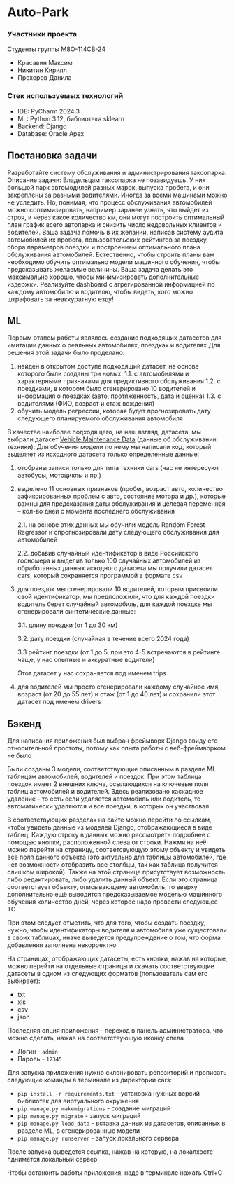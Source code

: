 # Auto-Park
### Участники проекта
Студенты группы М8О-114СВ-24
* Красавин Максим
* Никитин Кирилл
* Прохоров Данила

### Стек используемых технологий
* IDE: PyCharm 2024.3
* ML: Python 3.12, библиотека sklearn
* Backend: Django
* Database: Oracle Apex

## Постановка задачи
Разработайте систему обслуживания и администрирования таксопарка.
Описание задачи: Владельцам таксопарка не позавидуешь. У них большой парк автомодилей разных марок, выпуска пробега, и они закреплены за разными водителями. Иногда за всеми машинами можно не уследить. Но, понимая, что процесс обслуживания автомобилей можно соптимизировать, например заранее узнать, что выйдет из строя, и через какое количество км, они могут построить оптимальный план график всего автопарка и снизить число недовольных клиентов и водителей. Ваша задача помочь в их желании, написав систему аудита автомобилей их пробега, пользовательских рейтингов за поездку, сбора параметров поездки и построением оптимального плана обслуживания автомобилей. Естественно, чтобы строить планы вам необходимо обучить оптимально модели машинного обучения, чтобы предсказывать желаемые величины. Ваша задача делать это максимально хорошо, чтобы минимизировать дополнительные издержки. Реализуйте dashboard с агрегированной информацией по каждому автомобилю и водителю, чтобы видеть, кого можно штрафовать за неаккуратную езду!
## ML
Первым этапом работы являлось создание подходящих датасетов для имитации данных о реальных автомобилях, поездках и водителях
Для решения этой задачи было проделано:
1. найден в открытом доступе подходящий датасет, на основе которого были созданы три новых: 
	1.1. с автомобилями и характерными признаками для предиктивного обслуживания
	1.2. с поездками, в котором было сгенерировано 10 водителей и информация о поездках (авто, протяженность, дата и оценка) 
	1.3. с водителями (ФИО, возраст и стаж вождения)
2. обучить модель регрессии, которая будет прогнозировать дату следующего планируемого обслуживания автомобиля

В качестве наиболее подходящего, на наш взгляд, датасета, мы выбрали датасет [Vehicle Maintenance Data](https://www.kaggle.com/datasets/chavindudulaj/vehicle-maintenance-data) (данные об обслуживании техники): 
Для обучения модели по нему мы написали код, который выделяет из исходного датасета только определенные данные:
1. отобраны записи только для типа техники cars (нас не интересуют автобусы, мотоциклы и пр.)
2. выделено 11 основных признаков (пробег, возраст авто, количество зафиксированных проблем с авто, состояние мотора и др.), которые важны для предсказания даты обслуживания и целевая переменная – кол-во дней с момента последнего обслуживания
	
 	2.1. на основе этих данных мы обучили модель Random Forest Regressor и спрогнозировали дату следующего обслуживания для автомобилей
	
 	2.2. добавив случайный идентификатор в виде Российского госномера и выделив только 100 случайных автомобилей из обработанных данных исходного датасета мы получили датасет cars, который сохраняется программой в формате csv
3. для поездок мы сгенерировали 10 водителей, которым присвоили свой идентификатор, мы предположили, что для каждой поездки водитель берет случайный автомобиль, для каждой поездке мы сгенерировали синтетические данные:
	
 	3.1. длину поездки (от 1 до 30 км)
	
 	3.2. дату поездки (случайная в течение всего 2024 года)
	
 	3.3 рейтинг поездки (от 1 до 5, при это 4-5 встречаются в рейтинге чаще, у нас опытные и аккуратные водители)

	Этот датасет у нас сохраняется под именем trips

4. для водителей мы просто сгенерировали каждому случайное имя, возраст (от 20 до 55 лет) и стаж (от 1 до 40 лет) и сохранили этот датасет под именем drivers

## Бэкенд
Для написания приложения был выбран фреймворк Django ввиду его относительной простоты, потому как опыта работы с веб-фреймворком не было

Были созданы 3 модели, соответствующие описанным в разделе ML таблицам автомобилей, водителей и поездок. При этом таблица поездок имеет 2 внешних ключа, ссылающихся на ключевые поля таблиц автомобилей и водителей. Здесь реализовано каскадное удаление - то есть если удаляется автомобиль или водитель, то автоматически удаляются и все поездки, в которых он участвовал

В соответствующих разделах на сайте можно перейти по ссылкам, чтобы увидеть данные из моделей Django, отображающиеся в виде таблиц. Каждую строку в данных можно рассмотреть подробнее с помощью кнопки, расположенной слева от строки. Нажмя на неё можно перейти на страницу, соответсвующую этому объекту и увидеть все поля данного объекта (это актуально для таблицы автомобилей, где нет возможности отобразить все столбцы, так как таблица получится слишком широкой). Также на этой странице присутствует возможность либо редактировать, либо удалить данный объект. Если это страница соответствует объекту, описывающему автомобиль, то вверху дополнительно ещё выводится предсказываемое моделью машинного обучения количество дней, через которое надо провести следующее ТО

При этом следует отметить, что для того, чтобы создать поездку, нужно, чтобы идентификаторы водителя и автомобиля уже сущестовали в своих таблицах, иначе выведется предупреждение о том, что форма добавления заполнена некорректно

На страницах, отображающих датасеты, есть кнопки, нажав на которые, можно перейти на отдельные страницы и скачать соответствующие датасеты в одном из следующих форматов (пользователь сам его выбирает):

- txt
- xls
- csv
- json

Последняя опция приложения - переход в панель администратора, что можно сделать, нажав на соответствующую иконку слева

- Логин - `admin`
- Пароль - `12345`

Для запуска приложения нужно склонировать репозиторий и прописать следующие команды в терминале из директории cars:

- `pip install -r requirements.txt` - установка нужных версий библиотек для виртуального окружения
- `pip manage.py makemigrations` - создание миграций
- `pip manage.py migrate` - запуск миграций
- `pip manage.py load_data` - вставка данных из датасетов, описанных в разделе ML, в сгенерированные модели
- `pip manage.py runserver` - запуск локального сервера

После запуска выведется ссылка, нажав на которую, на локалхосте пднимется локальный сервер

Чтобы останоить работы приложения, надо в терминале нажать Ctrl+C
